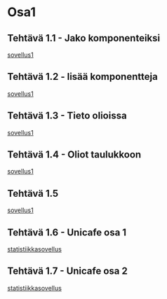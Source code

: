 # Osa1  

## Tehtävä 1.1 - Jako komponenteiksi    
<a href="/sovellus1">sovellus1</a>  
## Tehtävä 1.2 - lisää komponentteja    
<a href="/sovellus1">sovellus1</a>  
## Tehtävä 1.3 - Tieto olioissa  
<a href="/sovellus1">sovellus1</a>  
## Tehtävä 1.4 - Oliot taulukkoon  
<a href="/sovellus1">sovellus1</a>  
## Tehtävä 1.5  
<a href="/sovellus1">sovellus1</a>  
## Tehtävä 1.6 - Unicafe osa 1  
<a href="/statistiikkasovellus">statistiikkasovellus</a>  
## Tehtävä 1.7 - Unicafe osa 2  
<a href="/statistiikkasovellus">statistiikkasovellus</a>  




